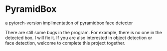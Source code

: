 # PyramidBox
a pytorch-version implimentation of pyramidbox face detector

There are still some bugs in the program. For example, there is no one in the detected box. I will fix it. If you are also interested in object detection or face detection, welcome to complete this project together.

